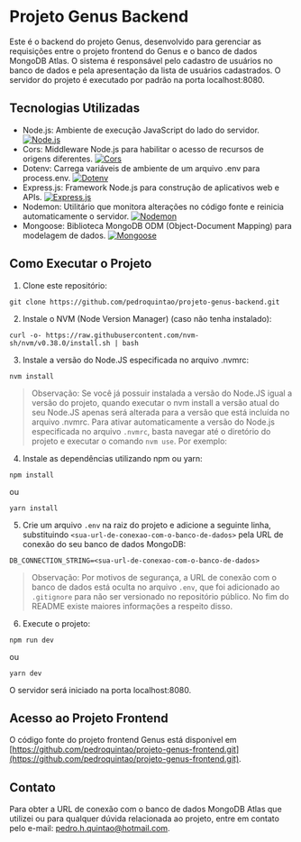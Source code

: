 # Projeto Genus Backend

Este é o backend do projeto Genus, desenvolvido para gerenciar as requisições entre o projeto frontend do Genus e o banco de dados MongoDB Atlas. O sistema é responsável pelo cadastro de usuários no banco de dados e pela apresentação da lista de usuários cadastrados. O servidor do projeto é executado por padrão na porta localhost:8080.

## Tecnologias Utilizadas

- Node.js: Ambiente de execução JavaScript do lado do servidor.
[![Node.js](https://img.shields.io/badge/Node.js-20.11.0-green)](https://nodejs.org/)
- Cors: Middleware Node.js para habilitar o acesso de recursos de origens diferentes.
[![Cors](https://img.shields.io/badge/Cors-2.8.5-blue)](https://www.npmjs.com/package/cors)
- Dotenv: Carrega variáveis de ambiente de um arquivo .env para process.env.
[![Dotenv](https://img.shields.io/badge/Dotenv-16.4.5-yellow)](https://www.npmjs.com/package/dotenv)
- Express.js: Framework Node.js para construção de aplicativos web e APIs.
[![Express.js](https://img.shields.io/badge/Express.js-4.19.2-lightgrey)](https://expressjs.com/)
- Nodemon: Utilitário que monitora alterações no código fonte e reinicia automaticamente o servidor.
[![Nodemon](https://img.shields.io/badge/Nodemon-^2.0.14-blue.svg)](https://nodemon.io/)
- Mongoose: Biblioteca MongoDB ODM (Object-Document Mapping) para modelagem de dados.
[![Mongoose](https://img.shields.io/badge/Mongoose-^6.1.9-orange.svg)](https://mongoosejs.com/)

## Como Executar o Projeto

1. Clone este repositório:
```
git clone https://github.com/pedroquintao/projeto-genus-backend.git
```

2. Instale o NVM (Node Version Manager) (caso não tenha instalado):
```
curl -o- https://raw.githubusercontent.com/nvm-sh/nvm/v0.38.0/install.sh | bash
```

3. Instale a versão do Node.JS especificada no arquivo .nvmrc:
```
nvm install
```
> Observação: Se você já possuir instalada a versão do Node.JS igual a versão do projeto, quando executar o nvm install a versão atual do seu Node.JS apenas será alterada para a versão que está incluída no arquivo .nvmrc.
> Para ativar automaticamente a versão do Node.js especificada no arquivo `.nvmrc`, basta navegar até o diretório do projeto e executar o comando `nvm use`. Por exemplo:

4. Instale as dependências utilizando npm ou yarn:
```
npm install
```
  ou
```
yarn install
```

5. Crie um arquivo `.env` na raiz do projeto e adicione a seguinte linha, substituindo `<sua-url-de-conexao-com-o-banco-de-dados>` pela URL de conexão do seu banco de dados MongoDB:
```
DB_CONNECTION_STRING=<sua-url-de-conexao-com-o-banco-de-dados>
```
> Observação: Por motivos de segurança, a URL de conexão com o banco de dados está oculta no arquivo `.env`, que foi adicionado ao `.gitignore` para não ser versionado no repositório público. No fim do README existe maiores informações a respeito disso.

6. Execute o projeto:
```
npm run dev
```
  ou
```
yarn dev
```
O servidor será iniciado na porta localhost:8080.

## Acesso ao Projeto Frontend

O código fonte do projeto frontend Genus está disponível em [https://github.com/pedroquintao/projeto-genus-frontend.git](https://github.com/pedroquintao/projeto-genus-frontend.git).

## Contato

Para obter a URL de conexão com o banco de dados MongoDB Atlas que utilizei ou para qualquer dúvida relacionada ao projeto, entre em contato pelo e-mail: pedro.h.quintao@hotmail.com.



